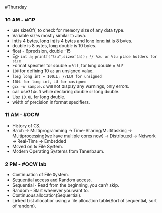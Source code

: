 #Thursday 
### 10 AM - #CP 
- use sizeOf() to check for memory size of any data type.
- Variable sizes mostly similar to Java.
- int is 4 bytes, long int is 4 bytes and long long int is 8 bytes.
- double is 8 bytes, long double is 10 bytes.
- float - 6precision, double -15
- Eg- `int a;`
`printf("%zu",sizeof(a)); // %zu or %lu place holders for size`
- Format specifier for double = `%lf`, for long double = `%LF`
- `10U` for defining 10 as an unsigned value.
- `long long int = 100LL; //LLU for unsigned`
- `100L for long int, LU for unsigned` 
- `gcc -w sample.c` will not display any warnings, only errors.
- can use`314e-3` while declaring double or long double.
- Use `10.0L` for long double.
- width of precision in format specifiers.

### 11 AM - #OCW 
- History of OS.
- Batch -> Multiprogramming -> Time-Sharing/Multitasking -> Multiprocessing(we have multiple cores now) -> Distributed -> Network -> Real-Time -> Embedded
- Moved on to File System.
- Modern Operating Systems from Tanenbaum.

### 2 PM - #OCW lab
- Continuation of File System.
- Sequential access and Random access.
- Sequential - Read from the beginning, you can't skip.
- Random - Start wherever you want to.
- Continuous allocation(Sequential).
- Linked List allocation using a file allocation table(Sort of sequential, sort of random).